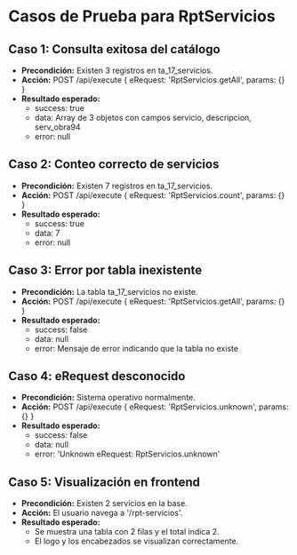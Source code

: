 # Casos de Prueba para RptServicios

## Caso 1: Consulta exitosa del catálogo
- **Precondición:** Existen 3 registros en ta_17_servicios.
- **Acción:** POST /api/execute { eRequest: 'RptServicios.getAll', params: {} }
- **Resultado esperado:**
  - success: true
  - data: Array de 3 objetos con campos servicio, descripcion, serv_obra94
  - error: null

## Caso 2: Conteo correcto de servicios
- **Precondición:** Existen 7 registros en ta_17_servicios.
- **Acción:** POST /api/execute { eRequest: 'RptServicios.count', params: {} }
- **Resultado esperado:**
  - success: true
  - data: 7
  - error: null

## Caso 3: Error por tabla inexistente
- **Precondición:** La tabla ta_17_servicios no existe.
- **Acción:** POST /api/execute { eRequest: 'RptServicios.getAll', params: {} }
- **Resultado esperado:**
  - success: false
  - data: null
  - error: Mensaje de error indicando que la tabla no existe

## Caso 4: eRequest desconocido
- **Precondición:** Sistema operativo normalmente.
- **Acción:** POST /api/execute { eRequest: 'RptServicios.unknown', params: {} }
- **Resultado esperado:**
  - success: false
  - data: null
  - error: 'Unknown eRequest: RptServicios.unknown'

## Caso 5: Visualización en frontend
- **Precondición:** Existen 2 servicios en la base.
- **Acción:** El usuario navega a '/rpt-servicios'.
- **Resultado esperado:**
  - Se muestra una tabla con 2 filas y el total indica 2.
  - El logo y los encabezados se visualizan correctamente.
